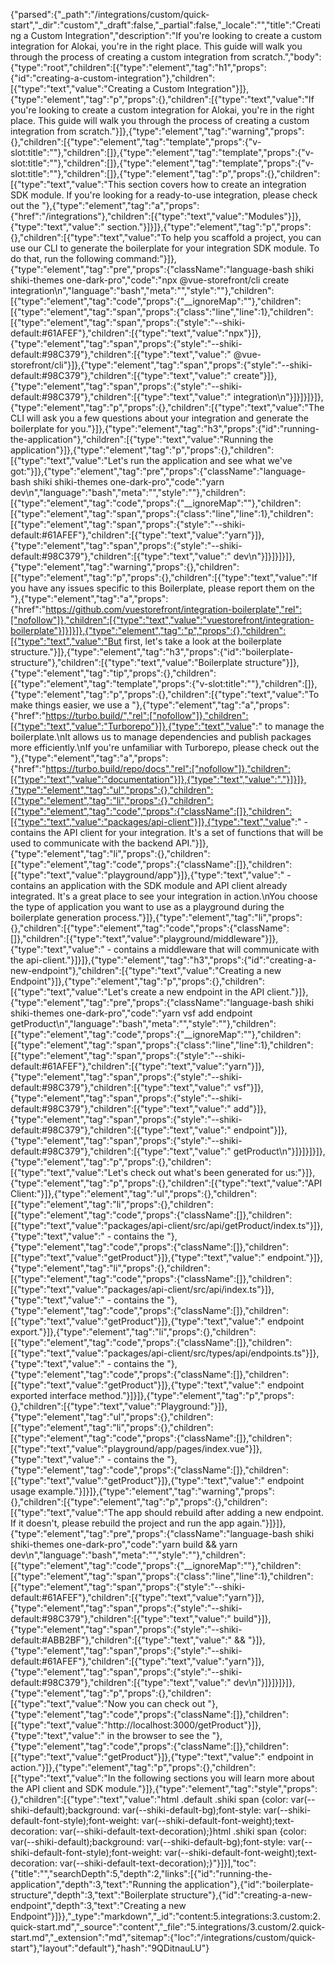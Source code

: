 {"parsed":{"_path":"/integrations/custom/quick-start","_dir":"custom","_draft":false,"_partial":false,"_locale":"","title":"Creating a Custom Integration","description":"If you're looking to create a custom integration for Alokai, you're in the right place. This guide will walk you through the process of creating a custom integration from scratch.","body":{"type":"root","children":[{"type":"element","tag":"h1","props":{"id":"creating-a-custom-integration"},"children":[{"type":"text","value":"Creating a Custom Integration"}]},{"type":"element","tag":"p","props":{},"children":[{"type":"text","value":"If you're looking to create a custom integration for Alokai, you're in the right place. This guide will walk you through the process of creating a custom integration from scratch."}]},{"type":"element","tag":"warning","props":{},"children":[{"type":"element","tag":"template","props":{"v-slot:title":""},"children":[]},{"type":"element","tag":"template","props":{"v-slot:title":""},"children":[]},{"type":"element","tag":"template","props":{"v-slot:title":""},"children":[]},{"type":"element","tag":"p","props":{},"children":[{"type":"text","value":"This section covers how to create an integration SDK module. If you're looking for a ready-to-use integration, please check out the "},{"type":"element","tag":"a","props":{"href":"/integrations"},"children":[{"type":"text","value":"Modules"}]},{"type":"text","value":" section."}]}]},{"type":"element","tag":"p","props":{},"children":[{"type":"text","value":"To help you scaffold a project, you can use our CLI to generate the boilerplate for your integration SDK module. To do that, run the following command:"}]},{"type":"element","tag":"pre","props":{"className":"language-bash shiki shiki-themes one-dark-pro","code":"npx @vue-storefront/cli create integration\n","language":"bash","meta":"","style":""},"children":[{"type":"element","tag":"code","props":{"__ignoreMap":""},"children":[{"type":"element","tag":"span","props":{"class":"line","line":1},"children":[{"type":"element","tag":"span","props":{"style":"--shiki-default:#61AFEF"},"children":[{"type":"text","value":"npx"}]},{"type":"element","tag":"span","props":{"style":"--shiki-default:#98C379"},"children":[{"type":"text","value":" @vue-storefront/cli"}]},{"type":"element","tag":"span","props":{"style":"--shiki-default:#98C379"},"children":[{"type":"text","value":" create"}]},{"type":"element","tag":"span","props":{"style":"--shiki-default:#98C379"},"children":[{"type":"text","value":" integration\n"}]}]}]}]},{"type":"element","tag":"p","props":{},"children":[{"type":"text","value":"The CLI will ask you a few questions about your integration and generate the boilerplate for you."}]},{"type":"element","tag":"h3","props":{"id":"running-the-application"},"children":[{"type":"text","value":"Running the application"}]},{"type":"element","tag":"p","props":{},"children":[{"type":"text","value":"Let's run the application and see what we've got:"}]},{"type":"element","tag":"pre","props":{"className":"language-bash shiki shiki-themes one-dark-pro","code":"yarn dev\n","language":"bash","meta":"","style":""},"children":[{"type":"element","tag":"code","props":{"__ignoreMap":""},"children":[{"type":"element","tag":"span","props":{"class":"line","line":1},"children":[{"type":"element","tag":"span","props":{"style":"--shiki-default:#61AFEF"},"children":[{"type":"text","value":"yarn"}]},{"type":"element","tag":"span","props":{"style":"--shiki-default:#98C379"},"children":[{"type":"text","value":" dev\n"}]}]}]}]},{"type":"element","tag":"warning","props":{},"children":[{"type":"element","tag":"p","props":{},"children":[{"type":"text","value":"If you have any issues specific to this Boilerplate, please report them on the "},{"type":"element","tag":"a","props":{"href":"https://github.com/vuestorefront/integration-boilerplate","rel":["nofollow"]},"children":[{"type":"text","value":"vuestorefront/integration-boilerplate"}]}]}]},{"type":"element","tag":"p","props":{},"children":[{"type":"text","value":"But first, let's take a look at the boilerplate structure."}]},{"type":"element","tag":"h3","props":{"id":"boilerplate-structure"},"children":[{"type":"text","value":"Boilerplate structure"}]},{"type":"element","tag":"tip","props":{},"children":[{"type":"element","tag":"template","props":{"v-slot:title":""},"children":[]},{"type":"element","tag":"p","props":{},"children":[{"type":"text","value":"To make things easier, we use a "},{"type":"element","tag":"a","props":{"href":"https://turbo.build/","rel":["nofollow"]},"children":[{"type":"text","value":"Turborepo"}]},{"type":"text","value":" to manage the boilerplate.\nIt allows us to manage dependencies and publish packages more efficiently.\nIf you're unfamiliar with Turborepo, please check out the "},{"type":"element","tag":"a","props":{"href":"https://turbo.build/repo/docs","rel":["nofollow"]},"children":[{"type":"text","value":"documentation"}]},{"type":"text","value":"."}]}]},{"type":"element","tag":"ul","props":{},"children":[{"type":"element","tag":"li","props":{},"children":[{"type":"element","tag":"code","props":{"className":[]},"children":[{"type":"text","value":"packages/api-client"}]},{"type":"text","value":" - contains the API client for your integration. It's a set of functions that will be used to communicate with the backend API."}]},{"type":"element","tag":"li","props":{},"children":[{"type":"element","tag":"code","props":{"className":[]},"children":[{"type":"text","value":"playground/app"}]},{"type":"text","value":" - contains an application with the SDK module and API client already integrated. It's a great place to see your integration in action.\nYou choose the type of application you want to use as a playground during the boilerplate generation process."}]},{"type":"element","tag":"li","props":{},"children":[{"type":"element","tag":"code","props":{"className":[]},"children":[{"type":"text","value":"playground/middleware"}]},{"type":"text","value":" - contains a middleware that will communicate with the api-client."}]}]},{"type":"element","tag":"h3","props":{"id":"creating-a-new-endpoint"},"children":[{"type":"text","value":"Creating a new Endpoint"}]},{"type":"element","tag":"p","props":{},"children":[{"type":"text","value":"Let's create a new endpoint in the API client."}]},{"type":"element","tag":"pre","props":{"className":"language-bash shiki shiki-themes one-dark-pro","code":"yarn vsf add endpoint getProduct\n","language":"bash","meta":"","style":""},"children":[{"type":"element","tag":"code","props":{"__ignoreMap":""},"children":[{"type":"element","tag":"span","props":{"class":"line","line":1},"children":[{"type":"element","tag":"span","props":{"style":"--shiki-default:#61AFEF"},"children":[{"type":"text","value":"yarn"}]},{"type":"element","tag":"span","props":{"style":"--shiki-default:#98C379"},"children":[{"type":"text","value":" vsf"}]},{"type":"element","tag":"span","props":{"style":"--shiki-default:#98C379"},"children":[{"type":"text","value":" add"}]},{"type":"element","tag":"span","props":{"style":"--shiki-default:#98C379"},"children":[{"type":"text","value":" endpoint"}]},{"type":"element","tag":"span","props":{"style":"--shiki-default:#98C379"},"children":[{"type":"text","value":" getProduct\n"}]}]}]}]},{"type":"element","tag":"p","props":{},"children":[{"type":"text","value":"Let's check out what's been generated for us:"}]},{"type":"element","tag":"p","props":{},"children":[{"type":"text","value":"API Client:"}]},{"type":"element","tag":"ul","props":{},"children":[{"type":"element","tag":"li","props":{},"children":[{"type":"element","tag":"code","props":{"className":[]},"children":[{"type":"text","value":"packages/api-client/src/api/getProduct/index.ts"}]},{"type":"text","value":" - contains the "},{"type":"element","tag":"code","props":{"className":[]},"children":[{"type":"text","value":"getProduct"}]},{"type":"text","value":" endpoint."}]},{"type":"element","tag":"li","props":{},"children":[{"type":"element","tag":"code","props":{"className":[]},"children":[{"type":"text","value":"packages/api-client/src/api/index.ts"}]},{"type":"text","value":" - contains the "},{"type":"element","tag":"code","props":{"className":[]},"children":[{"type":"text","value":"getProduct"}]},{"type":"text","value":" endpoint export."}]},{"type":"element","tag":"li","props":{},"children":[{"type":"element","tag":"code","props":{"className":[]},"children":[{"type":"text","value":"packages/api-client/src/types/api/endpoints.ts"}]},{"type":"text","value":" - contains the "},{"type":"element","tag":"code","props":{"className":[]},"children":[{"type":"text","value":"getProduct"}]},{"type":"text","value":" endpoint exported interface method."}]}]},{"type":"element","tag":"p","props":{},"children":[{"type":"text","value":"Playground:"}]},{"type":"element","tag":"ul","props":{},"children":[{"type":"element","tag":"li","props":{},"children":[{"type":"element","tag":"code","props":{"className":[]},"children":[{"type":"text","value":"playground/app/pages/index.vue"}]},{"type":"text","value":" - contains the "},{"type":"element","tag":"code","props":{"className":[]},"children":[{"type":"text","value":"getProduct"}]},{"type":"text","value":" endpoint usage example."}]}]},{"type":"element","tag":"warning","props":{},"children":[{"type":"element","tag":"p","props":{},"children":[{"type":"text","value":"The app should rebuild after adding a new endpoint. If it doesn't, please rebuild the project and run the app again."}]}]},{"type":"element","tag":"pre","props":{"className":"language-bash shiki shiki-themes one-dark-pro","code":"yarn build && yarn dev\n","language":"bash","meta":"","style":""},"children":[{"type":"element","tag":"code","props":{"__ignoreMap":""},"children":[{"type":"element","tag":"span","props":{"class":"line","line":1},"children":[{"type":"element","tag":"span","props":{"style":"--shiki-default:#61AFEF"},"children":[{"type":"text","value":"yarn"}]},{"type":"element","tag":"span","props":{"style":"--shiki-default:#98C379"},"children":[{"type":"text","value":" build"}]},{"type":"element","tag":"span","props":{"style":"--shiki-default:#ABB2BF"},"children":[{"type":"text","value":" && "}]},{"type":"element","tag":"span","props":{"style":"--shiki-default:#61AFEF"},"children":[{"type":"text","value":"yarn"}]},{"type":"element","tag":"span","props":{"style":"--shiki-default:#98C379"},"children":[{"type":"text","value":" dev\n"}]}]}]}]},{"type":"element","tag":"p","props":{},"children":[{"type":"text","value":"Now you can check out "},{"type":"element","tag":"code","props":{"className":[]},"children":[{"type":"text","value":"http://localhost:3000/getProduct"}]},{"type":"text","value":" in the browser to see the "},{"type":"element","tag":"code","props":{"className":[]},"children":[{"type":"text","value":"getProduct"}]},{"type":"text","value":" endpoint in action."}]},{"type":"element","tag":"p","props":{},"children":[{"type":"text","value":"In the following sections you will learn more about the API client and SDK module."}]},{"type":"element","tag":"style","props":{},"children":[{"type":"text","value":"html .default .shiki span {color: var(--shiki-default);background: var(--shiki-default-bg);font-style: var(--shiki-default-font-style);font-weight: var(--shiki-default-font-weight);text-decoration: var(--shiki-default-text-decoration);}html .shiki span {color: var(--shiki-default);background: var(--shiki-default-bg);font-style: var(--shiki-default-font-style);font-weight: var(--shiki-default-font-weight);text-decoration: var(--shiki-default-text-decoration);}"}]}],"toc":{"title":"","searchDepth":5,"depth":2,"links":[{"id":"running-the-application","depth":3,"text":"Running the application"},{"id":"boilerplate-structure","depth":3,"text":"Boilerplate structure"},{"id":"creating-a-new-endpoint","depth":3,"text":"Creating a new Endpoint"}]}},"_type":"markdown","_id":"content:5.integrations:3.custom:2.quick-start.md","_source":"content","_file":"5.integrations/3.custom/2.quick-start.md","_extension":"md","sitemap":{"loc":"/integrations/custom/quick-start"},"layout":"default"},"hash":"9QDitnauLU"}